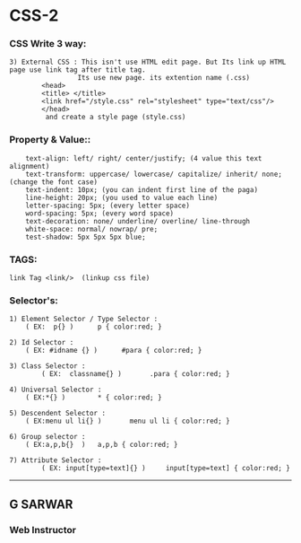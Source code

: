 # CSS-2

### CSS Write 3 way:

	3) External CSS : This isn't use HTML edit page. But Its link up HTML page use link tag after title tag.
		             Its use new page. its extention name (.css)
			<head>
			<title> </title>
			<link href="/style.css" rel="stylesheet" type="text/css"/>
			</head>
			 and create a style page (style.css)

### Property & Value::
		text-align: left/ right/ center/justify; (4 value this text alignment)
		text-transform: uppercase/ lowercase/ capitalize/ inherit/ none; (change the font case)
		text-indent: 10px; (you can indent first line of the paga)
		line-height: 20px; (you used to value each line)
		letter-spacing: 5px; (every letter space)
		word-spacing: 5px; (every word space)
		text-decoration: none/ underline/ overline/ line-through
		white-space: normal/ nowrap/ pre;
		test-shadow: 5px 5px 5px blue;

### TAGS:
	link Tag <link/>  (linkup css file)
	
### Selector's:
	1) Element Selector / Type Selector :
 	    ( EX:  p{} )      p { color:red; }

	2) Id Selector :
   	    ( EX: #idname {} )      #para { color:red; }

	3) Class Selector :
     	    ( EX:  classname{} )       .para { color:red; }

	4) Universal Selector :
   	    ( EX:*{} )        * { color:red; }
	
	5) Descendent Selector :
   	    ( EX:menu ul li{} )       menu ul li { color:red; }

	6) Group selector :
 	    ( EX:a,p,b{}  )	  a,p,b { color:red; }

	7) Attribute Selector :
    	    ( EX: input[type=text]{} )     input[type=text] { color:red; }


***
## G SARWAR
### Web Instructor
